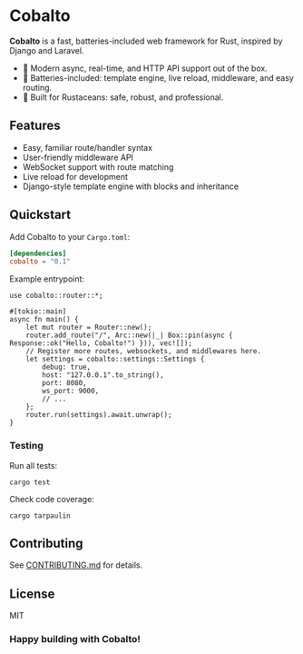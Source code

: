 # Cobalto

**Cobalto** is a fast, batteries-included web framework for Rust, inspired by Django and Laravel.

- 🚀 Modern async, real-time, and HTTP API support out of the box.
- 🔌 Batteries-included: template engine, live reload, middleware, and easy routing.
- 🦀 Built for Rustaceans: safe, robust, and professional.

## Features

- Easy, familiar route/handler syntax
- User-friendly middleware API
- WebSocket support with route matching
- Live reload for development
- Django-style template engine with blocks and inheritance

## Quickstart

Add Cobalto to your `Cargo.toml`:

```toml
[dependencies]
cobalto = "0.1"
```

Example entrypoint:
```
use cobalto::router::*;

#[tokio::main]
async fn main() {
    let mut router = Router::new();
    router.add_route("/", Arc::new(|_| Box::pin(async { Response::ok("Hello, Cobalto!") })), vec![]);
    // Register more routes, websockets, and middlewares here.
    let settings = cobalto::settings::Settings {
        debug: true,
        host: "127.0.0.1".to_string(),
        port: 8080,
        ws_port: 9000,
        // ...
    };
    router.run(settings).await.unwrap();
}
```

### Testing

Run all tests:
```
cargo test
```

Check code coverage:
```
cargo tarpaulin
```

## Contributing

See [CONTRIBUTING.md](CONTRIBUTING.md) for details.

## License

MIT


### Happy building with Cobalto!
